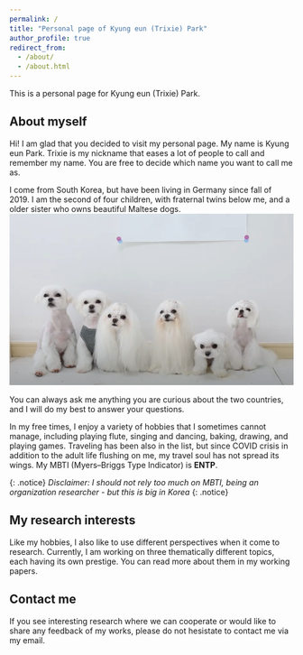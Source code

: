 ```yaml
---
permalink: /
title: "Personal page of Kyung eun (Trixie) Park"
author_profile: true
redirect_from: 
  - /about/
  - /about.html
---
```


This is a personal page for Kyung eun (Trixie) Park.


About myself
------
Hi! I am glad that you decided to visit my personal page.
My name is Kyung eun Park. Trixie is my nickname that eases a lot of people to call and remember my name. You are free to decide which name you want to call me as. 

I come from South Korea, but have been living in Germany since fall of 2019. I am the second of four children, with fraternal twins below me, and a older sister who owns beautiful Maltese dogs.
![mangopark maltese](/images/mangoparkmaltese.png)

You can always ask me anything you are curious about the two countries, and I will do my best to answer your questions.

In my free times, I enjoy a variety of hobbies that I sometimes cannot manage, including playing flute, singing and dancing, baking, drawing, and playing games. Traveling has been also in the list, but since COVID crisis in addition to the adult life flushing on me, my travel soul has not spread its wings.
My MBTI (Myers–Briggs Type Indicator) is **ENTP**.

{: .notice}
*Disclaimer: I should not rely too much on MBTI, being an organization researcher - but this is big in Korea* 
{: .notice}

My research interests
------
Like my hobbies, I also like to use different perspectives when it come to research. Currently, I am working on three thematically different topics, each having its own prestige.
You can read more about them in my working papers.



Contact me
------
If you see interesting research where we can cooperate or would like to share any feedback of my works, please do not hesistate to contact me via my email.
